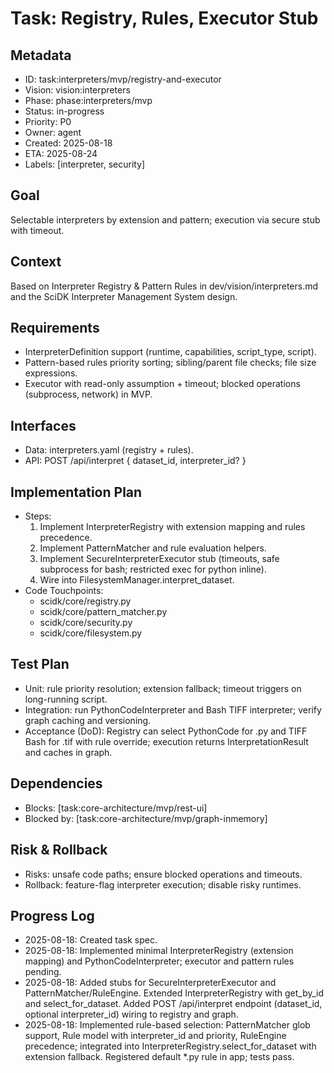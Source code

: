 # Task: Registry, Rules, Executor Stub

## Metadata
- ID: task:interpreters/mvp/registry-and-executor
- Vision: vision:interpreters
- Phase: phase:interpreters/mvp
- Status: in-progress
- Priority: P0
- Owner: agent
- Created: 2025-08-18
- ETA: 2025-08-24
- Labels: [interpreter, security]

## Goal
Selectable interpreters by extension and pattern; execution via secure stub with timeout.

## Context
Based on Interpreter Registry & Pattern Rules in dev/vision/interpreters.md and the SciDK Interpreter Management System design.

## Requirements
- InterpreterDefinition support (runtime, capabilities, script_type, script).
- Pattern-based rules priority sorting; sibling/parent file checks; file size expressions.
- Executor with read-only assumption + timeout; blocked operations (subprocess, network) in MVP.

## Interfaces
- Data: interpreters.yaml (registry + rules).
- API: POST /api/interpret { dataset_id, interpreter_id? }

## Implementation Plan
- Steps:
  1. Implement InterpreterRegistry with extension mapping and rules precedence.
  2. Implement PatternMatcher and rule evaluation helpers.
  3. Implement SecureInterpreterExecutor stub (timeouts, safe subprocess for bash; restricted exec for python inline).
  4. Wire into FilesystemManager.interpret_dataset.
- Code Touchpoints:
  - scidk/core/registry.py
  - scidk/core/pattern_matcher.py
  - scidk/core/security.py
  - scidk/core/filesystem.py

## Test Plan
- Unit: rule priority resolution; extension fallback; timeout triggers on long-running script.
- Integration: run PythonCodeInterpreter and Bash TIFF interpreter; verify graph caching and versioning.
- Acceptance (DoD): Registry can select PythonCode for .py and TIFF Bash for .tif with rule override; execution returns InterpretationResult and caches in graph.

## Dependencies
- Blocks: [task:core-architecture/mvp/rest-ui]
- Blocked by: [task:core-architecture/mvp/graph-inmemory]

## Risk & Rollback
- Risks: unsafe code paths; ensure blocked operations and timeouts.
- Rollback: feature-flag interpreter execution; disable risky runtimes.

## Progress Log
- 2025-08-18: Created task spec.
- 2025-08-18: Implemented minimal InterpreterRegistry (extension mapping) and PythonCodeInterpreter; executor and pattern rules pending.
- 2025-08-18: Added stubs for SecureInterpreterExecutor and PatternMatcher/RuleEngine. Extended InterpreterRegistry with get_by_id and select_for_dataset. Added POST /api/interpret endpoint (dataset_id, optional interpreter_id) wiring to registry and graph.
- 2025-08-18: Implemented rule-based selection: PatternMatcher glob support, Rule model with interpreter_id and priority, RuleEngine precedence; integrated into InterpreterRegistry.select_for_dataset with extension fallback. Registered default *.py rule in app; tests pass.
